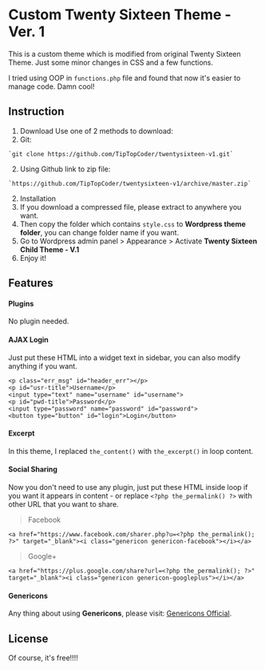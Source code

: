 # Custom Twenty Sixteen Theme - Ver. 1
This is a custom theme which is modified from original Twenty Sixteen Theme.
Just some minor changes in CSS and a few functions.

I tried using OOP in `functions.php` file and found that now it's easier to manage code. Damn cool!

## Instruction
1. Download
Use one of 2 methods to download:
  1. Git:
  
    `git clone https://github.com/TipTopCoder/twentysixteen-v1.git`
  2. Using Github link to zip file:
  
    `https://github.com/TipTopCoder/twentysixteen-v1/archive/master.zip`
2. Installation
  1. If you download a compressed file, please extract to anywhere you want.
  2. Then copy the folder which contains `style.css` to **Wordpress theme folder**, you can change folder name if you want.
  3. Go to Wordpress admin panel \> Appearance \> Activate **Twenty Sixteen Child Theme - V.1**
  4. Enjoy it!
  
## Features

#### Plugins
No plugin needed.

#### AJAX Login
Just put these HTML into a widget text in sidebar, you can also modify anything if you want.
```
<p class="err_msg" id="header_err"></p>
<p id="usr-title">Username</p>
<input type="text" name="username" id="username">
<p id="pwd-title">Password</p>
<input type="password" name="password" id="password">
<button type="button" id="login">Login</button>
```

#### Excerpt
In this theme, I replaced `the_content()` with `the_excerpt()` in loop content.

#### Social Sharing
Now you don't need to use any plugin, just put these HTML inside loop if you want it appears in content - or replace `<?php the_permalink() ?>` with other URL that you want to share.
> Facebook
```
<a href="https://www.facebook.com/sharer.php?u=<?php the_permalink(); ?>" target="_blank"><i class="genericon genericon-facebook"></i></a>
```
> Google+
```
<a href="https://plus.google.com/share?url=<?php the_permalink(); ?>" target="_blank"><i class="genericon genericon-googleplus"></i></a>
```

#### Genericons
Any thing about using **Genericons**, please visit: [Genericons Official](https://genericons.com/).

## License
Of course, it's free!!!!